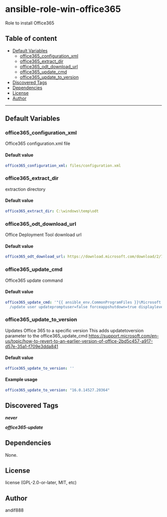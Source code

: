 # ansible-role-win-office365

Role to install Office365

## Table of content

- [Default Variables](#default-variables)
  - [office365_configuration_xml](#office365_configuration_xml)
  - [office365_extract_dir](#office365_extract_dir)
  - [office365_odt_download_url](#office365_odt_download_url)
  - [office365_update_cmd](#office365_update_cmd)
  - [office365_update_to_version](#office365_update_to_version)
- [Discovered Tags](#discovered-tags)
- [Dependencies](#dependencies)
- [License](#license)
- [Author](#author)

---

## Default Variables

### office365_configuration_xml

Office365 configuration.xml file

#### Default value

```YAML
office365_configuration_xml: files/configuration.xml
```

### office365_extract_dir

extraction directory

#### Default value

```YAML
office365_extract_dir: C:\windows\temp\odt
```

### office365_odt_download_url

Office Deployment Tool download url

#### Default value

```YAML
office365_odt_download_url: https://download.microsoft.com/download/2/7/A/27AF1BE6-DD20-4CB4-B154-EBAB8A7D4A7E/officedeploymenttool_18129-20030.exe
```

### office365_update_cmd

Office365 update command

#### Default value

```YAML
office365_update_cmd: '"{{ ansible_env.CommonProgramFiles }}\Microsoft Shared\ClickToRun\OfficeC2RClient.exe"
  /update user updatepromptuser=false forceappshutdown=true displaylevel=false'
```

### office365_update_to_version

Updates Office 365 to a specific version This adds updatetoversion parameter to the office365_update_cmd https://support.microsoft.com/en-us/topic/how-to-revert-to-an-earlier-version-of-office-2bd5c457-a917-d57e-35a1-f709e3dda841

#### Default value

```YAML
office365_update_to_version: ''
```

#### Example usage

```YAML
office365_update_to_version: "16.0.14527.20364"
```

## Discovered Tags

**_never_**

**_office365-update_**


## Dependencies

None.

## License

license (GPL-2.0-or-later, MIT, etc)

## Author

andif888
